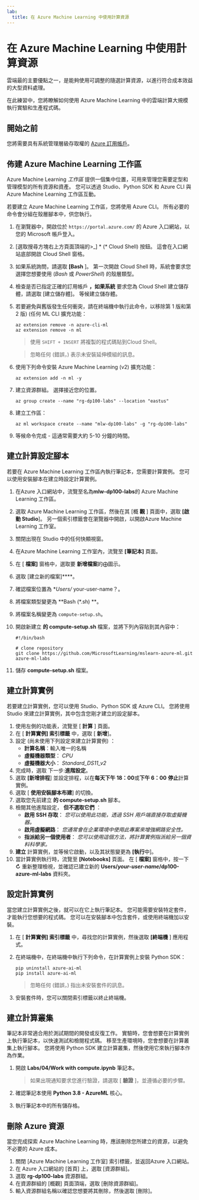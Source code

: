 ```yaml
---
lab:
  title: 在 Azure Machine Learning 中使用計算資源
---
```


# 在 Azure Machine Learning 中使用計算資源

雲端最的主要優點之一，是能夠使用可調整的隨選計算資源，以進行符合成本效益的大型資料處理。

在此練習中，您將瞭解如何使用 Azure Machine Learning 中的雲端計算大規模執行實驗和生產程式碼。

## 開始之前

您將需要具有系統管理層級存取權的 [Azure 訂用帳戶](https://azure.microsoft.com/free?azure-portal=true)。

## 佈建 Azure Machine Learning 工作區

Azure Machine Learning *工作區* 提供一個集中位置，可用來管理您需要定型和管理模型的所有資源和資產。 您可以透過 Studio、Python SDK 和 Azure CLI 與 Azure Machine Learning 工作區互動。

若要建立 Azure Machine Learning 工作區，您將使用 Azure CLI。 所有必要的命令會分組在殼層腳本中，供您執行。

1. 在瀏覽器中，開啟位於 `https://portal.azure.com/` 的 Azure 入口網站，以您的 Microsoft 帳戶登入。
1. \[選取搜尋方塊右上方頁面頂端的>_] * (* Cloud Shell) 按鈕。 這會在入口網站底部開啟 Cloud Shell 窗格。
1. 如果系統詢問，請選取 **[Bash** ]。 第一次開啟 Cloud Shell 時，系統會要求您選擇您想要使用 (*Bash* 或 *PowerShell*) 的殼層類型。 
1. 檢查是否已指定正確的訂用帳戶 **，如果系統** 要求您為 Cloud Shell 建立儲存體，請選取 [建立儲存體]。 等候建立儲存體。
1. 若要避免與舊版發生任何衝突，請在終端機中執行此命令，以移除第 1 版和第 2 版)  (任何 ML CLI 擴充功能：

    ```azurecli
    az extension remove -n azure-cli-ml
    az extension remove -n ml
    ```

    > 使用 `SHIFT + INSERT` 將複製的程式碼貼到Cloud Shell。 

    > 忽略任何 (錯誤，) 表示未安裝延伸模組的訊息。 

1. 使用下列命令安裝 Azure Machine Learning (v2) 擴充功能：
    
    ```azurecli
    az extension add -n ml -y
    ```

1. 建立資源群組。 選擇接近您的位置。

    ```azurecli
    az group create --name "rg-dp100-labs" --location "eastus"
    ```

1. 建立工作區：

    ```azurecli
    az ml workspace create --name "mlw-dp100-labs" -g "rg-dp100-labs"
    ```

1. 等候命令完成 - 這通常需要大約 5-10 分鐘的時間。 

## 建立計算設定腳本

若要在 Azure Machine Learning 工作區內執行筆記本，您需要計算實例。 您可以使用安裝腳本在建立時設定計算實例。

1. 在Azure 入口網站中，流覽至名為**mlw-dp100-labs**的 Azure Machine Learning 工作區。
1. 選取 Azure Machine Learning 工作區，然後在其 [概 **觀** ] 頁面中，選取 **[啟動 Studio**]。 另一個索引標籤會在瀏覽器中開啟，以開啟Azure Machine Learning 工作室。
1. 關閉出現在 Studio 中的任何快顯視窗。
1. 在Azure Machine Learning 工作室內，流覽至 **[筆記本]** 頁面。
1. 在 [ **檔案]** 窗格中，選取要 **新增檔案**的&#10753;圖示。 
1. 選取 [建立新的檔案]****。
1. 確認檔案位置為 **Users/* your-user-name？。
1. 將檔案類型變更為 **Bash (*.sh) **。
1. 將檔案名稱變更為 `compute-setup.sh`。
1. 開啟新建立 **的 compute-setup.sh** 檔案，並將下列內容貼到其內容中：

    ```azurecli
    #!/bin/bash

    # clone repository
    git clone https://github.com/MicrosoftLearning/mslearn-azure-ml.git azure-ml-labs
    ```

1. 儲存 **compute-setup.sh** 檔案。

## 建立計算實例

若要建立計算實例，您可以使用 Studio、Python SDK 或 Azure CLI。 您將使用 Studio 來建立計算實例，其中包含您剛才建立的設定腳本。

1. 使用左側的功能表，流覽至 [ **計算** ] 頁面。
1. 在 [ **計算實例] 索引標籤** 中，選取 [ **新增**]。
1. 設定 (尚未使用下列設定來建立計算實例) ： 
    - **計算名稱**：輸入唯一的名稱
    - **虛擬機器類型**： *CPU*
    - **虛擬機器大小**： *Standard_DS11_v2*
1. 完成時，選取 下一步:**進階設定**。
1. 選取 **[新增排程**] 並設定排程，以在**每天下午 18：00**或**下午 6：00** **停止**計算實例。 
1. 選取 [ **使用安裝腳本布建**] 的切換。 
1. 選取您先前建立 **的 compute-setup.sh** 腳本。
1. 檢閱其他進階設定， **但不選取它們** ：
    - **啟用 SSH 存取**： *您可以使用此功能，透過 SSH 用戶端直接存取虛擬機器。*
    - **啟用虛擬網路**： *您通常會在企業環境中使用此專案來增強網路安全性。*
    - **指派給另一個使用者**： *您可以使用這個方法，將計算實例指派給另一個資料科學家。*
1. **建立** 計算實例，並等候它啟動，以及其狀態變更為 **[執行**中]。
1. 當計算實例執行時，流覽至 **[Notebooks]** 頁面。 在 [ **檔案]** 窗格中，按一下 **&#8635;** 重新整理檢視，並確認已建立新的 **Users/*your-user-name*/dp100-azure-ml-labs** 資料夾。 

## 設定計算實例

當您建立計算實例之後，就可以在它上執行筆記本。 您可能需要安裝特定套件，才能執行您想要的程式碼。 您可以在安裝腳本中包含套件，或使用終端機加以安裝。

1. 在 [ **計算實例] 索引標籤** 中，尋找您的計算實例，然後選取 **[終端機** ] 應用程式。
1. 在終端機中，在終端機中執行下列命令，在計算實例上安裝 Python SDK：

    ```
    pip uninstall azure-ai-ml
    pip install azure-ai-ml
    ```

    > 忽略任何 (錯誤，) 指出未安裝套件的訊息。

1. 安裝套件時，您可以關閉索引標籤以終止終端機。 

## 建立計算叢集

筆記本非常適合用於測試期間的開發或反復工作。 實驗時，您會想要在計算實例上執行筆記本，以快速測試和檢閱程式碼。 移至生產環境時，您會想要在計算叢集上執行腳本。 您將使用 Python SDK 建立計算叢集，然後使用它來執行腳本作為作業。

1. 開啟 **Labs/04/Work with compute.ipynb** 筆記本。

    > 如果出現通知要求您進行驗證，請選取 [ **驗證** ]，並遵循必要的步驟。 

1. 確認筆記本使用 **Python 3.8 - AzureML** 核心。 
1. 執行筆記本中的所有儲存格。

## 刪除 Azure 資源

當您完成探索 Azure Machine Learning 時，應該刪除您所建立的資源，以避免不必要的 Azure 成本。

1. 關閉 [Azure Machine Learning 工作室] 索引標籤，並返回Azure 入口網站。
1. 在 Azure 入口網站的 [首頁] 上，選取 [資源群組]。
1. 選取 **rg-dp100-labs** 資源群組。
1. 在資源群組的 [概觀] 頁面頂端，選取 [刪除資源群組]。 
1. 輸入資源群組名稱以確認您想要將其刪除，然後選取 [刪除]。
